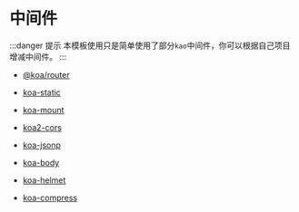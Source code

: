 # 中间件

:::danger 提示
本模板使用只是简单使用了部分`kao`中间件，你可以根据自己项目增减中间件。
:::

+ [@koa/router](https://www.npmjs.com/package/@koa/router)

+ [koa-static](https://www.npmjs.com/package/koa-static)

+ [koa-mount](https://www.npmjs.com/package/koa-mount)

+ [koa2-cors](https://www.npmjs.com/package/koa2-cors)

+ [koa-jsonp](https://www.npmjs.com/package/koa-jsonp)

+ [koa-body](https://www.npmjs.com/package/koa-body)

+ [koa-helmet](https://www.npmjs.com/package/koa-helmet)

+ [koa-compress](https://www.npmjs.com/package/koa-compress)
